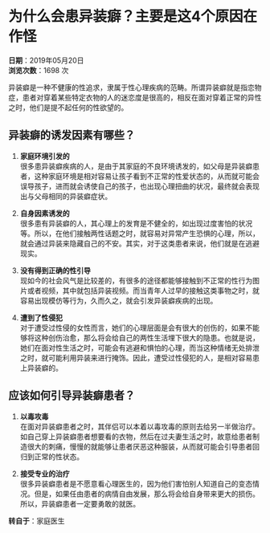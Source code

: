 # 为什么会患异装癖？主要是这4个原因在作怪

**日期**：2019年05月20日  
**浏览次数**：1698 次  
  
异装癖是一种不健康的性追求，隶属于性心理疾病的范畴。所谓异装癖就是指恋物症，患者对穿着某些特定衣物的人的迷恋度是很高的，相反在面对穿着正常的异性之时，他们是提不起任何的性欲望的。

## 异装癖的诱发因素有哪些？

1. **家庭环境引发的**  
   很多患异装癖疾病的人，是由于其家庭的不良环境诱发的，如父母是异装癖患者，这种家庭环境是相对容易让孩子看到不正常的性爱状态的，从而就可能会误导孩子，进而就会诱使自己的孩子，也出现心理扭曲的状况，最终就会表现出与父母相同的异装癖症状。

2. **自身因素诱发的**  
   很多患有异装癖的人，其心理上的发育是不健全的，如出现过度害怕的状况等。所以，在他们接触两性话题之时，就容易对异常产生恐惧的心理，所以，就会通过异装来隐藏自己的不安。其实，对于这类患者来说，他们就是在逃避现实。

3. **没有得到正确的性引导**  
   现如今的社会风气是比较差的，有很多的途径都能够接触到不正常的性行为图片或者视频，其中就包括异装视频。而当青年人过早的接触这类事物之时，就容易出现模仿等行为，久而久之，就会引发异装癖疾病的出现。

4. **遭到了性侵犯**  
   对于遭受过性侵的女性而言，她们的心理层面是会有很大的创伤的，如果不能够将这种创伤治愈，那么将会给自己的两性生活埋下很大的隐患。也就是说，她们在面对性生活之时，可能会有逃避和惧怕的心理，而当这种情绪无处排泄之时，就可能利用异装来进行掩饰。因此，遭受过性侵犯的人，是相对容易患上异装癖的。

## 应该如何引导异装癖患者？

1. **以毒攻毒**  
   在面对异装癖患者之时，其伴侣可以本着以毒攻毒的原则去给另一半做治疗。如自己穿上异装癖患者想要看的衣物，然后在过夫妻生活之时，故意给患者制造很大的刺痛，慢慢的就能够让患者厌恶这种服装，从而就可能会引导患者回归到正常的性状态。

2. **接受专业的治疗**  
   很多异装癖患者是不愿意看心理医生的，因为他们害怕别人知道自己的变态情况。但是，如果任由患者的病情自由发展，那么将会给自身带来更大的损伤。所以，异装癖患者一定要勇敢的就医。

**转自于**：家庭医生